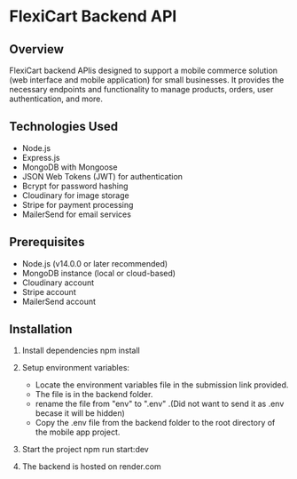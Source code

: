 # FlexiCart Backend API

## Overview
FlexiCart backend APIis  designed to support a mobile commerce solution (web interface and mobile application)  for small businesses. It provides the necessary endpoints and functionality to manage products, orders, user authentication, and more.

## Technologies Used
- Node.js
- Express.js
- MongoDB with Mongoose
- JSON Web Tokens (JWT) for authentication
- Bcrypt for password hashing
- Cloudinary for image storage
- Stripe for payment processing
- MailerSend for email services

## Prerequisites
- Node.js (v14.0.0 or later recommended)
- MongoDB instance (local or cloud-based)
- Cloudinary account
- Stripe account
- MailerSend account

## Installation

1. Install dependencies
    npm install

2. Setup environment variables:

   - Locate the environment variables file in the submission link provided.
   - The file is in the backend folder.
   - rename the file from "env" to ".env" .(Did not want to send it as .env becase it will be hidden)
   - Copy the .env file from the backend folder to the root directory of the mobile app project.

3. Start the project
   npm run start:dev

4. The backend is hosted on render.com

